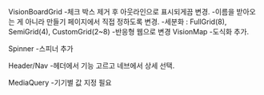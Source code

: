 VisionBoardGrid
-체크 박스 제거 후 아웃라인으로 표시되게끔 변경.
-이름을 받아오는 게 아니라 만들기 페이지에서 직접 정하도록 변경.
-세분화 : FullGrid(8), SemiGrid(4), CustomGrid(2~8)
-반응형 웹으로 변경
VisionMap
-도식화 추가.

Spinner
-스피너 추가

Header/Nav
-헤더에서 기능 고르고 네브에서 상세 선택.

MediaQuery
-기기별 값 지정 필요